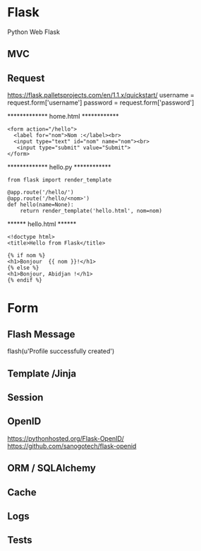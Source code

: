 # Flask
Python  Web  Flask 

## MVC

##  Request
https://flask.palletsprojects.com/en/1.1.x/quickstart/
username = request.form['username']
password = request.form['password']

*************  home.html ************
```
<form action="/hello">
  <label for="nom">Nom :</label><br>
  <input type="text" id="nom" name="nom"><br>
   <input type="submit" value="Submit">
</form>
```

*************  hello.py ************
```
from flask import render_template

@app.route('/hello/')
@app.route('/hello/<nom>')
def hello(name=None):
    return render_template('hello.html', nom=nom)
  ```
  ******  hello.html ******
  ```
  <!doctype html>
<title>Hello from Flask</title>

{% if nom %}
  <h1>Bonjour  {{ nom }}!</h1>
{% else %}
  <h1>Bonjour, Abidjan !</h1>
{% endif %}
```
# Form

## Flash Message
flash(u'Profile successfully created')

## Template /Jinja

## Session

## OpenID
https://pythonhosted.org/Flask-OpenID/
https://github.com/sanogotech/flask-openid

## ORM / SQLAlchemy

## Cache

## Logs

## Tests
